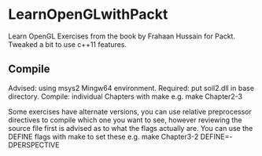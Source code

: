 # LearnOpenGLwithPackt
Learn OpenGL Exercises from the book by Frahaan Hussain for Packt. Tweaked a bit to use c++11 features.

## Compile
Advised: using msys2 Mingw64 environment.
Required: put soil2.dll in base directory.
Compile: individual Chapters with make e.g. make Chapter2-3

Some exercises have alternate versions, you can use relative preprocessor directives to compile which one you want to see, however reviewing the source file first is advised as to what the flags actually are. You can use the DEFINE flags with make to set these e.g. make Chapter3-2 DEFINE=-DPERSPECTIVE
